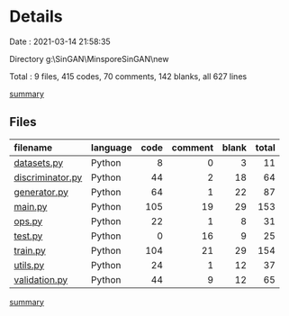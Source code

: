 # Details

Date : 2021-03-14 21:58:35

Directory g:\SinGAN\MinsporeSinGAN\new

Total : 9 files,  415 codes, 70 comments, 142 blanks, all 627 lines

[summary](results.md)

## Files
| filename | language | code | comment | blank | total |
| :--- | :--- | ---: | ---: | ---: | ---: |
| [datasets.py](/datasets.py) | Python | 8 | 0 | 3 | 11 |
| [discriminator.py](/discriminator.py) | Python | 44 | 2 | 18 | 64 |
| [generator.py](/generator.py) | Python | 64 | 1 | 22 | 87 |
| [main.py](/main.py) | Python | 105 | 19 | 29 | 153 |
| [ops.py](/ops.py) | Python | 22 | 1 | 8 | 31 |
| [test.py](/test.py) | Python | 0 | 16 | 9 | 25 |
| [train.py](/train.py) | Python | 104 | 21 | 29 | 154 |
| [utils.py](/utils.py) | Python | 24 | 1 | 12 | 37 |
| [validation.py](/validation.py) | Python | 44 | 9 | 12 | 65 |

[summary](results.md)